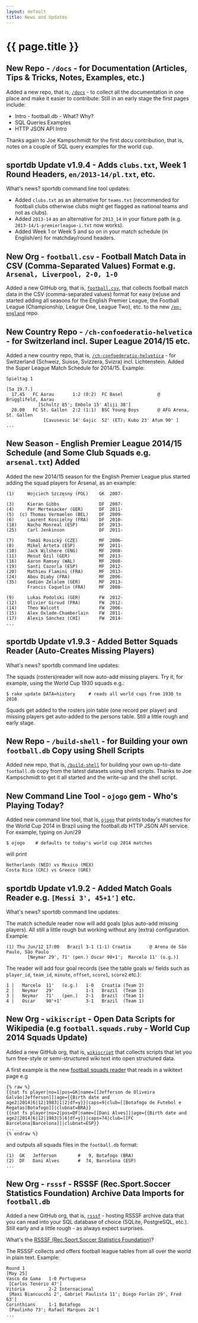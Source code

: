 ```yaml
---
layout: default
title: News and Updates
---
```


# {{ page.title }}


## New Repo - `/docs` - for Documentation (Articles, Tips & Tricks, Notes, Examples, etc.)

Added a new repo, that is, [`/docs`](https://github.com/openfootball/docs) - to collect 
all the documentation in one place and make it easier to contribute.
Still in an early stage the first pages include:

- Intro - football.db - What? Why? 
- SQL Queries Examples 
- HTTP JSON API Intro 

Thanks again to Joe Kampschmidt for the first docu contribution,
that is, notes on a couple of SQL query examples for the world cup.


## sportdb Update v1.9.4 - Adds `clubs.txt`, Week 1 Round Headers, `en/2013-14/pl.txt`, etc.

What's news? sportdb command line tool updates:

- Added `clubs.txt` as an alternative for `teams.txt` (recommended for football clubs
    otherwise clubs might get flagged as national teams and not as clubs). 
- Added `2013-14` as an alternative for `2013_14` in your 
    fixture path (e.g. `2013-14/1-premierleague-i.txt` now works).
- Added Week 1 or Week 5 and so on in your match schedule (in 
    English/en) for matchday/round headers. 


## New Org - `football.csv` - Football Match Data in CSV (Comma-Separated Values) Format e.g. `Arsenal, Liverpool, 2-0, 1-0`

Added a new GitHub org, that is, [`football.csv`](https://github.com/footballcsv),
that collects football match data in the CSV (comma-separated  values) format for easy (re)use and started adding all seasons for the English Premier League, the Football League (Championship, League One, League Two), etc.
to the new [`/en-england`](https://github.com/footballcsv/en-england) repo.



## New Country Repo - `/ch-confoederatio-helvetica` - for Switzerland incl. Super League 2014/15 etc.

Added a new country repo, that is, [`/ch-confoederatio-helvetica`](https://github.com/openfootball/ch-confoederatio-helvetica) -
for Switzerland (Schweiz, Suisse, Svizzera, Svizra) incl. Lichtenstein.
Added the Super League Match Schedule for 2014/15. Example: 

~~~
Spieltag 1 

[Sa 19.7.] 
  17.45   FC Aarau       1:2 (0:2)  FC Basel             @ Brügglifeld, Aarau
            [Schultz 85'; Embolo 15' Aliji 38'] 
  20.00   FC St. Gallen  2:2 (1:1)  BSC Young Boys       @ AFG Arena, St. Gallen
              [Cavusevic 14' Gajic  52' (ET); Kubo 23' Afum 90' ] 
...
~~~


## New Season - English Premier League 2014/15 Schedule (and Some Club Squads e.g. `arsenal.txt`) Added

Added the new 2014/15 season for the English Premier League plus
started adding the squad players for Arsenal, as an example: 

~~~
(1)     Wojciech Szczęsny (POL)    GK  2007-

(3)     Kieran Gibbs               DF  2007-
(4)     Per Mertesacker (GER)      DF  2011-
(5)  (c) Thomas Vermaelen (BEL)    DF  2009-
(6)     Laurent Koscielny (FRA)    DF  2010- 
(18)    Nacho Monreal (ESP)        DF  2013- 
(25)    Carl Jenkinson             DF  2011- 

(7)     Tomáš Rosický (CZE)        MF  2006-  
(8)     Mikel Arteta (ESP)         MF  2011-
(10)    Jack Wilshere (ENG)        MF  2008-
(11)    Mesut Özil (GER)           MF  2013-
(16)    Aaron Ramsey (WAL)         MF  2008-
(19)    Santi Cazorla (ESP)        MF  2012-
(20)    Mathieu Flamini (FRA)      MF  2013-
(24)    Abou Diaby (FRA)           MF  2006-
(35)    Gedion Zelalem (GER)       MF  2013-
        Francis Coquelin (FRA)     MF  2008-

(9)     Lukas Podolski (GER)       FW  2012-
(12)    Olivier Giroud (FRA)       FW  2012-
(14)    Theo Walcott               FW  2006-
(15)    Alex Oxlade-Chamberlain    FW  2011-
(17)    Alexis Sánchez (CHI)       FW  2014-
...
~~~


## sportdb Update v1.9.3 - Added Better Squads Reader (Auto-Creates Missing Players)

What's news? sportdb command line updates: 

The squads (rosters)reader will now auto-add missing players.
Try it, for example, using the World Cup 1930 squads e.g.:

~~~
$ rake update DATA=history     # reads all world cups from 1930 to 2010 
~~~

Squads get added to the rosters join table (one record per player) 
and missing players get auto-added to the persons table. Still a little rough and early stage.



## New Repo - `/build-shell` - for Building your own `football.db` Copy using Shell Scripts

Added new repo, that is, [`/build-shell`](https://github.com/openfootball/build-shell) for
building your own up-to-date `football.db` copy from the latest datasets using shell scripts.
Thanks to Joe Kampschmidt to get it all started and the write-up and the shell script.



## New Command Line Tool - `ojogo` gem - Who's Playing Today?

Added new command line tool, that is, [`ojogo`](https://github.com/sportdb/ojogo.ruby)
that prints today's matches for the World Cup 2014 in Brazil
using the football.db HTTP JSON API service. For example, typing on Jun/29 

~~~
$ ojogo    # defaults to today's world cup 2014 matches 
~~~

will print 

~~~
Netherlands (NED) vs Mexico (MEX) 
Costa Rica (CRC) vs Greece (GRE) 
~~~


## sportdb Update v1.9.2 - Added Match Goals Reader e.g. `[Messi 3', 45+1']` etc.

What's news? sportdb command line updates: 

The match schedule reader now will add goals (plus auto-add missing 
players). All still a little rough but working without any (extra) configuration. Example: 

~~~
(1) Thu Jun/12 17:00   Brazil 3-1 (1-1) Croatia       @ Arena de São Paulo, São Paulo
        [Neymar 29', 71' (pen.) Oscar 90+1';  Marcelo 11' (o.g.)] 
~~~

The reader will add four goal records (see the table goals w/ fields such as 
`player_id`, `team_id`, `minute`, `offset`, `score1`, `score2` etc.): 

~~~
1 |   Marcelo  11'   (o.g.)   1-0   Croatia (Team 2) 
2 |   Neymar   29'            1-1   Brazil  (Team 1) 
3 |   Neymar   71'   (pen.)   2-1   Brazil  (Team 1) 
4 |   Oscar    90'+1'         3-1   Brazil  (Team 1)
~~~


## New Org - `wikiscript` - Open Data Scripts for Wikipedia (e.g `football.squads.ruby` - World Cup 2014 Squads Update)

Added a new GitHub org, that is, [`wikiscript`](https://github.com/wikiscript)
that collects scripts that let you turn free-style or semi-structured 
wiki text into open structured data. 

A first example is the new [football squads reader](https://github.com/wikiscript/football.squads.ruby)
that reads in a wikitext page e.g 

~~~
{% raw %}
{{nat fs player|no=1|pos=GK|name=[[Jefferson de Oliveira 
Galvão|Jefferson]]|age={{Birth date and 
age2|2014|6|12|1983|1|2|df=y}}|caps=9|club=[[Botafogo de Futebol e 
Regatas|Botafogo]]|clubnat=BRA}} 
{{nat fs player|no=2|pos=DF|name=[[Dani Alves]]|age={{Birth date and 
age2|2014|6|12|1983|5|6|df=y}}|caps=74|club=[[FC 
Barcelona|Barcelona]]|clubnat=ESP}} 
...
{% endraw %}
~~~

and outputs all squads files in the `football.db` format:

~~~
(1)  GK   Jefferson        #   9, Botafogo (BRA)
(2)  DF   Dani Alves       #  74, Barcelona (ESP)
... 
~~~


## New Org - `rsssf` -  RSSSF (Rec.Sport.Soccer Statistics Foundation) Archive Data Imports for `football.db`

Added a new GitHub org, that is, [`rsssf`](https://github.com/rsssf) - hosting
RSSSF archive data that you can read into your SQL database of choice (SQLite, PostgreSQL, etc.).
Still early and a little rough - as always expect surprises. 

What's the [RSSSF (Rec.Sport.Soccer Statistics Foundation)](http://www.rsssf.com)?

The RSSSF collects and offers football league tables from all over the world in plain text. Example: 

~~~
Round 1
[May 25]
Vasco da Gama   1-0 Portuguesa
 [Carlos Tenório 47']
Vitória         2-2 Internacional
 [Maxi Biancucchi 2', Gabriel Paulista 11'; Diego Forlán 29', Fred 63']
Corinthians     1-1 Botafogo
 [Paulinho 73'; Rafael Marques 24']
... 
~~~

